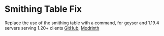 # Smithing Table Fix
Replace the use of the smithing table with a command, for geyser and 1.19.4 servers serving 1.20+ clients
[GitHub](https://github.com/coolbot100s/Smithing-Table-Fix), [Modrinth](https://modrinth.com/plugin/smithing-table-fix)

